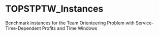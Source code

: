 # TOPSTPTW_Instances
Benchmark instances for the Team Orienteering Problem with Service-Time-Dependent Profits and Time Windows
